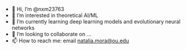 - 👋 Hi, I’m @nxm23763
- 👀 I’m interested in theoretical AI/ML
- 🌱 I’m currently learning deep learning models and evolutionary neural networks
- 💞️ I’m looking to collaborate on ...
- 📫 How to reach me: email natalia.mora@ou.edu

<!---
nxm23763/nxm23763 is a ✨ special ✨ repository because its `README.md` (this file) appears on your GitHub profile.
You can click the Preview link to take a look at your changes.
--->
